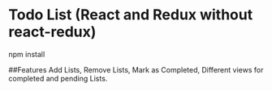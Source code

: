 # Todo List (React and Redux without react-redux)

npm install

##Features
Add Lists,
Remove Lists,
Mark as Completed,
Different views for completed and pending Lists.